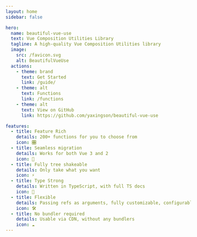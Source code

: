 ```yaml
---
layout: home
sidebar: false

hero:
  name: beautiful-vue-use
  text: Vue Composition Utilities Library
  tagline: A high-quality Vue Composition Utilities library
  image:
    src: /favicon.svg
    alt: BeautifulVueUse
  actions:
    - theme: brand
      text: Get Started
      link: /guide/
    - theme: alt
      text: Functions
      link: /functions
    - theme: alt
      text: View on GitHub
      link: https://github.com/yaxingson/beautiful-vue-use

features:
  - title: Feature Rich
    details: 200+ functions for you to choose from
    icon: 🎛
  - title: Seamless migration
    details: Works for both Vue 3 and 2
    icon: 🚀
  - title: Fully tree shakeable
    details: Only take what you want
    icon: ⚡
  - title: Type Strong
    details: Written in TypeScript, with full TS docs
    icon: 🦾
  - title: Flexible
    details: Passing refs as arguments, fully customizable, configurable event filters and targets
    icon: 🛠
  - title: No bundler required
    details: Usable via CDN, without any bundlers
    icon: ☁️
---
```


